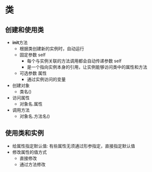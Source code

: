 # 类

## 创建和使用类

- **init**方法
  - 根据类创建新的实例时，自动运行
  - 固定参数 self
    - 每个与实例关联的方法调用都会自动传递参数 self
    - 是一个指向实例本身的引用，让实例能够访问类中的属性和方法
  - 可选参数 属性
    - 通过实例访问的变量
- 创建对象
  - 类名()
- 访问属性
  - 对象名.属性
- 调用方法
  - 对象名.方法名()

## 使用类和实例

- 给属性指定默认值: 有些属性无须通过形参指定，直接指定默认值
- 修改属性的值方式
  - 直接修改
  - 通过方法修改